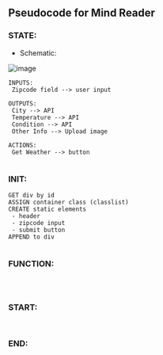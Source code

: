 ## Pseudocode for Mind Reader

### STATE:

 - Schematic:
 
![image](https://user-images.githubusercontent.com/101759410/192631172-4b155126-0860-4018-a801-74d806e03a44.png)



```
INPUTS:
 Zipcode field --> user input
  
OUTPUTS:
 City --> API
 Temperature --> API
 Condition --> API
 Other Info --> Upload image

ACTIONS:
 Get Weather --> button
  
```

### INIT:
```
GET div by id
ASSIGN container class (classlist)
CREATE static elements
 - header
 - zipcode input
 - submit button
APPEND to div
  
```

### FUNCTION:
 
```js

 
 ```
 
 
 ### START:
 ```

 
 ```
 
 
 ### END:
 ```
 
 ```

